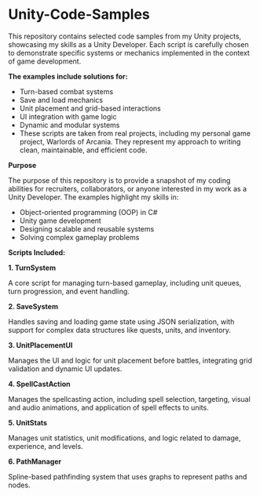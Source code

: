 # Unity-Code-Samples
This repository contains selected code samples from my Unity projects, showcasing my skills as a Unity Developer. Each script is carefully chosen to demonstrate specific systems or mechanics implemented in the context of game development.

**The examples include solutions for:**

- Turn-based combat systems
- Save and load mechanics
- Unit placement and grid-based interactions
- UI integration with game logic
- Dynamic and modular systems
- These scripts are taken from real projects, including my personal game project, Warlords of Arcania. They represent my approach to writing clean, maintainable, and efficient code.

**Purpose**

The purpose of this repository is to provide a snapshot of my coding abilities for recruiters, collaborators, or anyone interested in my work as a Unity Developer. The examples highlight my skills in:

- Object-oriented programming (OOP) in C#
- Unity game development
- Designing scalable and reusable systems
- Solving complex gameplay problems

**Scripts Included:**

**1. TurnSystem**

A core script for managing turn-based gameplay, including unit queues, turn progression, and event handling.

**2. SaveSystem**

Handles saving and loading game state using JSON serialization, with support for complex data structures like quests, units, and inventory.

**3. UnitPlacementUI**

Manages the UI and logic for unit placement before battles, integrating grid validation and dynamic UI updates.

**4. SpellCastAction**

Manages the spellcasting action, including spell selection, targeting, visual and audio animations, and application of spell effects to units.

**5. UnitStats**

Manages unit statistics, unit modifications, and logic related to damage, experience, and levels.

**6. PathManager**

Spline-based pathfinding system that uses graphs to represent paths and nodes.

